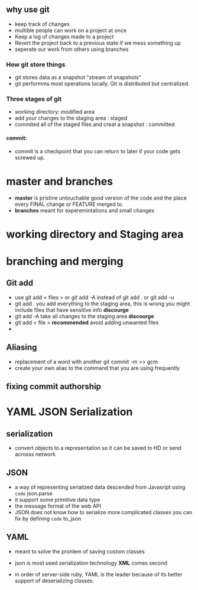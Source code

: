 ## why use git  
 * keep track of changes 
 * multible people can work on a project at once  
 * Keep a log of changes made to a project
 * Revert the project back to a previous state if we mess something up 
 * seperate our work from others using branches 

### How git store things 
 * git stores data as a snapshot "stream of snapshots"
 * git performms most operations locally. Git is distributed but centralized.

### Three stages of git 
 * working directory: modified area 
 * add your changes to the staging area : staged 
 * commited all of the staged files and creat a snapshot : committed

#### commit: 
 * commit is a checkpoint that you can return to later if your code gets screwed up.
# master and branches 
 * **master** is pristine untouchable good version of the code and the place every FINAL change or FEATURE merged to. 
 * **branches** meant for experemintations and small changes 

# working directory and Staging area  

# branching and merging 


## Git add 
 * use git add < files > or git add -A instead of git add .  or git add -u
 * git add . you add everything to the staging area, this is wrong you might include files that have sensitive info **discourge** 
 * git add -A take all changes to the staging area **discourge**
 * git add < file > **recommended** avoid adding unwanted files 
 * 
## Aliasing 
 * replacement of a word with another  git commit -m >> gcm 
 * create your own alias to the command that you are using frequently 
## fixing commit authorship 




# YAML JSON Serialization 

## serialization 
 * convert objects to a representation so it can be saved to HD or send acrosss network 

## JSON 
 * a way of representing serialized data descended from Javasript using `code` json.parse
 * it support some primitive data type 
 * the message format of the web API 
 * JSON does not know how to serialize more complicated classes you can fix by defining `code` to_json

## YAML 
 * meant to solve the pronlem of saving custom classes 
 
 * json is most used serialization technology **XML** comes second 
 * in order of server-side ruby, YAML is the leader because of its better support of deserializing classes.
  
